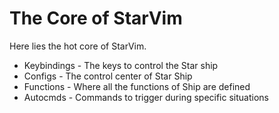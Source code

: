 # The Core of StarVim

Here lies the hot core of StarVim. 

- Keybindings - The keys to control the Star ship
- Configs - The control center of Star Ship
- Functions - Where all the functions of Ship are defined
- Autocmds - Commands to trigger during specific situations

